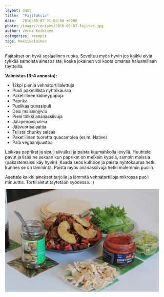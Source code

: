 ```yaml
---
layout: post
title:  "Fajitaksia"
date:   2016-05-07 21:00:00 +0200
photo: /images/recipes/2016-05-07-fajitas.jpg
author: Verna Koskinen
categories: resepti
tags: Meksikolainen
---
```


Fajitakset on hyvä sosiaalinen ruoka. Soveltuu myös hyvin jos kaikki eivät tykkää samoista ainesosista, koska jokainen voi koota omansa haluamillaan täytteillä.

**Valmistus (3-4 annosta):**

- 12kpl pieniä vehnätortillalettuja
- Puoli paketillista nyhtökauraa
- Paketillinen kidneypapuja
- Paprika
- Puolikas punasipuli
- Desi maissinjyviä
- Pieni tölkki ananassiivuja
- Jalapenoviipaleia
- Jäävuorisalaattia
- Tulista chunky salsaa
- Paketillinen tuoretta quacamolea (esim. Native)
- Pala vegaanijuustoa

Leikkaa paprikat ja sipuli siivuiksi ja paista kuumahkolla levyllä. Huuhtele pavut ja lisää ne sekaan kun paprikat on melkein kypsiä, samoin maissia (pakastemaissi käy hyvin). Kaada seos kulhoon ja paista nyhtökauraa hetki kunnes se on lämmintä. Paista myös ananassiivuja hetki molemmin puolin.

Asettele kaikki ainekset tarjolle ja lämmitä vehnätortilloja mikrossa puoli minuuttia. Tortillaletut täytetään syödessä. :)

![Ainekset asetetuna](/images/recipes/2016-05-07-fajitas2.jpg)
